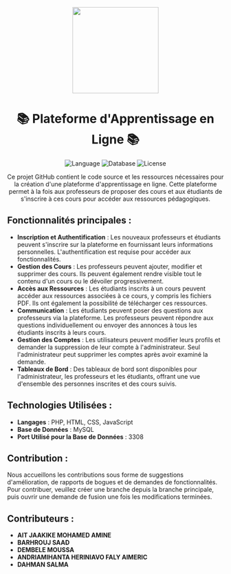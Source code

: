 <div align="center">
  <img src="https://media.giphy.com/media/2gtoSIzdrSMFO/giphy.gif" width="200"/>
  <h1>📚 Plateforme d'Apprentissage en Ligne 📚</h1>
  <p>
    <img src="https://img.shields.io/badge/Language-PHP%2C%20HTML%2C%20CSS%2C%20JavaScript-blue" alt="Language">
    <img src="https://img.shields.io/badge/Database-MySQL-yellow" alt="Database">
    <img src="https://img.shields.io/github/license/votre-nom/plateforme-apprentissage-en-ligne" alt="License">
  </p>
  <p>Ce projet GitHub contient le code source et les ressources nécessaires pour la création d'une plateforme d'apprentissage en ligne. Cette plateforme permet à la fois aux professeurs de proposer des cours et aux étudiants de s'inscrire à ces cours pour accéder aux ressources pédagogiques.</p>
</div>

## Fonctionnalités principales :

- **Inscription et Authentification** : Les nouveaux professeurs et étudiants peuvent s'inscrire sur la plateforme en fournissant leurs informations personnelles. L'authentification est requise pour accéder aux fonctionnalités.
- **Gestion des Cours** : Les professeurs peuvent ajouter, modifier et supprimer des cours. Ils peuvent également rendre visible tout le contenu d'un cours ou le dévoiler progressivement.
- **Accès aux Ressources** : Les étudiants inscrits à un cours peuvent accéder aux ressources associées à ce cours, y compris les fichiers PDF. Ils ont également la possibilité de télécharger ces ressources.
- **Communication** : Les étudiants peuvent poser des questions aux professeurs via la plateforme. Les professeurs peuvent répondre aux questions individuellement ou envoyer des annonces à tous les étudiants inscrits à leurs cours.
- **Gestion des Comptes** : Les utilisateurs peuvent modifier leurs profils et demander la suppression de leur compte à l'administrateur. Seul l'administrateur peut supprimer les comptes après avoir examiné la demande.
- **Tableaux de Bord** : Des tableaux de bord sont disponibles pour l'administrateur, les professeurs et les étudiants, offrant une vue d'ensemble des personnes inscrites et des cours suivis.

## Technologies Utilisées :

- **Langages** : PHP, HTML, CSS, JavaScript 
- **Base de Données** : MySQL
- **Port Utilisé pour la Base de Données** : 3308

## Contribution :

Nous accueillons les contributions sous forme de suggestions d'amélioration, de rapports de bogues et de demandes de fonctionnalités. Pour contribuer, veuillez créer une branche depuis la branche principale, puis ouvrir une demande de fusion une fois les modifications terminées.

## Contributeurs :

- **AIT JAAKIKE MOHAMED AMINE**
- **BARHROUJ SAAD**
- **DEMBELE MOUSSA**
- **ANDRIAMIHANTA HERINIAVO FALY AIMERIC**
- **DAHMAN SALMA**
